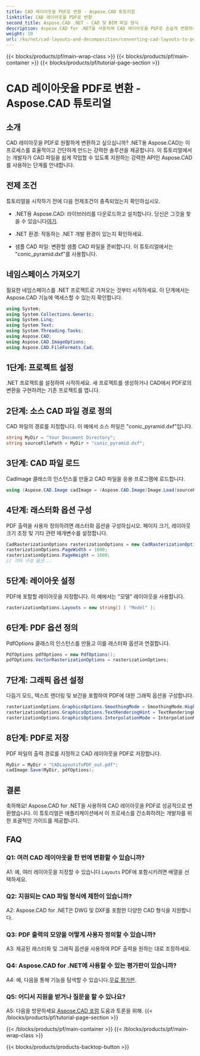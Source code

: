 ```yaml
---
title: CAD 레이아웃을 PDF로 변환 - Aspose.CAD 튜토리얼
linktitle: CAD 레이아웃을 PDF로 변환
second_title: Aspose.CAD .NET - CAD 및 BIM 파일 형식
description: Aspose.CAD for .NET을 사용하여 CAD 레이아웃을 PDF로 손쉽게 변환하세요. 원활한 통합을 위한 단계별 가이드를 따르세요.
weight: 10
url: /ko/net/cad-layouts-and-decomposition/converting-cad-layouts-to-pdf/
---
```


{{< blocks/products/pf/main-wrap-class >}}
{{< blocks/products/pf/main-container >}}
{{< blocks/products/pf/tutorial-page-section >}}

# CAD 레이아웃을 PDF로 변환 - Aspose.CAD 튜토리얼

## 소개

CAD 레이아웃을 PDF로 원활하게 변환하고 싶으십니까? .NET용 Aspose.CAD는 이 프로세스를 효율적이고 간단하게 만드는 강력한 솔루션을 제공합니다. 이 튜토리얼에서는 개발자가 CAD 파일을 쉽게 작업할 수 있도록 지원하는 강력한 API인 Aspose.CAD를 사용하는 단계를 안내합니다.

## 전제 조건

튜토리얼을 시작하기 전에 다음 전제조건이 충족되었는지 확인하십시오.

-  .NET용 Aspose.CAD: 라이브러리를 다운로드하고 설치합니다. 당신은 그것을 찾을 수 있습니다[여기](https://releases.aspose.com/cad/net/).

- .NET 환경: 작동하는 .NET 개발 환경이 있는지 확인하세요.

- 샘플 CAD 파일: 변환할 샘플 CAD 파일을 준비합니다. 이 튜토리얼에서는 "conic_pyramid.dxf"를 사용합니다.

## 네임스페이스 가져오기

필요한 네임스페이스를 .NET 프로젝트로 가져오는 것부터 시작하세요. 이 단계에서는 Aspose.CAD 기능에 액세스할 수 있는지 확인합니다.

```csharp
using System;
using System.Collections.Generic;
using System.Linq;
using System.Text;
using System.Threading.Tasks;
using Aspose.CAD;
using Aspose.CAD.ImageOptions;
using Aspose.CAD.FileFormats.Cad;
```

## 1단계: 프로젝트 설정

.NET 프로젝트를 설정하여 시작하세요. 새 프로젝트를 생성하거나 CAD에서 PDF로의 변환을 구현하려는 기존 프로젝트를 엽니다.

## 2단계: 소스 CAD 파일 경로 정의

CAD 파일의 경로를 지정합니다. 이 예에서 소스 파일은 "conic_pyramid.dxf"입니다.

```csharp
string MyDir = "Your Document Directory";
string sourceFilePath = MyDir + "conic_pyramid.dxf";
```

## 3단계: CAD 파일 로드

CadImage 클래스의 인스턴스를 만들고 CAD 파일을 응용 프로그램에 로드합니다.

```csharp
using (Aspose.CAD.Image cadImage = (Aspose.CAD.Image)Image.Load(sourceFilePath))
```

## 4단계: 래스터화 옵션 구성

PDF 출력을 사용자 정의하려면 래스터화 옵션을 구성하십시오. 페이지 크기, 레이아웃 크기 조정 및 기타 관련 매개변수를 설정합니다.

```csharp
CadRasterizationOptions rasterizationOptions = new CadRasterizationOptions();
rasterizationOptions.PageWidth = 1600;
rasterizationOptions.PageHeight = 1600;
// 기타 구성 옵션...
```

## 5단계: 레이아웃 설정

PDF에 포함할 레이아웃을 지정합니다. 이 예에서는 "모델" 레이아웃을 사용합니다.

```csharp
rasterizationOptions.Layouts = new string[] { "Model" };
```

## 6단계: PDF 옵션 정의

PdfOptions 클래스의 인스턴스를 만들고 이를 래스터화 옵션과 연결합니다.

```csharp
PdfOptions pdfOptions = new PdfOptions();
pdfOptions.VectorRasterizationOptions = rasterizationOptions;
```

## 7단계: 그래픽 옵션 설정

다듬기 모드, 텍스트 렌더링 및 보간을 포함하여 PDF에 대한 그래픽 옵션을 구성합니다.

```csharp
rasterizationOptions.GraphicsOptions.SmoothingMode = SmoothingMode.HighQuality;
rasterizationOptions.GraphicsOptions.TextRenderingHint = TextRenderingHint.AntiAliasGridFit;
rasterizationOptions.GraphicsOptions.InterpolationMode = InterpolationMode.HighQualityBicubic;
```

## 8단계: PDF로 저장

PDF 파일의 출력 경로를 지정하고 CAD 레이아웃을 PDF로 저장합니다.

```csharp
MyDir = MyDir + "CADLayoutsToPDF_out.pdf";
cadImage.Save(MyDir, pdfOptions);
```

## 결론

축하해요! Aspose.CAD for .NET을 사용하여 CAD 레이아웃을 PDF로 성공적으로 변환했습니다. 이 튜토리얼은 애플리케이션에서 이 프로세스를 간소화하려는 개발자를 위한 포괄적인 가이드를 제공합니다.

## FAQ

### Q1: 여러 CAD 레이아웃을 한 번에 변환할 수 있습니까?

 A1: 예, 여러 레이아웃을 지정할 수 있습니다.`Layouts` PDF에 포함시키려면 배열을 선택하세요.

### Q2: 지원되는 CAD 파일 형식에 제한이 있습니까?

A2: Aspose.CAD for .NET은 DWG 및 DXF를 포함한 다양한 CAD 형식을 지원합니다.

### Q3: PDF 출력의 모양을 어떻게 사용자 정의할 수 있습니까?

A3: 제공된 래스터화 및 그래픽 옵션을 사용하여 PDF 출력을 원하는 대로 조정하세요.

### Q4: Aspose.CAD for .NET에 사용할 수 있는 평가판이 있습니까?

 A4: 예, 다음을 통해 기능을 탐색할 수 있습니다.[무료 평가판](https://releases.aspose.com/).

### Q5: 어디서 지원을 받거나 질문을 할 수 있나요?

A5: 다음을 방문하세요.[Aspose.CAD 포럼](https://forum.aspose.com/c/cad/19) 도움과 토론을 위해.
{{< /blocks/products/pf/tutorial-page-section >}}

{{< /blocks/products/pf/main-container >}}
{{< /blocks/products/pf/main-wrap-class >}}

{{< blocks/products/products-backtop-button >}}
